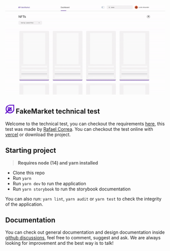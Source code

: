 <div align="center">
	<img src="public/presentation.gif" />
</div>

## ![Logo](public/favicon.svg) FakeMarket technical test

Welcome to the technical test, you can checkout the requirements [here](https://www.figma.com/file/ox2tPvQ0owSI8dazlutaJk/test?node-id=0%3A1), this test was made by [Rafael Correa](https://github.com/darklight9811). You can checkout the test online with [vercel](https://fakemarket.vercel.app/) or download the project.

## Starting project
> **Requires node (14) and yarn installed**

- Clone this repo
- Run `yarn`
- Run `yarn dev` to run the application
- Run `yarn storybook` to run the storybook documentation

You can also run: `yarn lint`, `yarn audit` or `yarn test` to check the integrity of the application.

## Documentation

You can check out general documentation and design documentation inside [github discussions](https://github.com/darklight9811/fakemarket/discussions), feel free to comment, suggest and ask. We are always looking for improvement and the best way is to talk!
